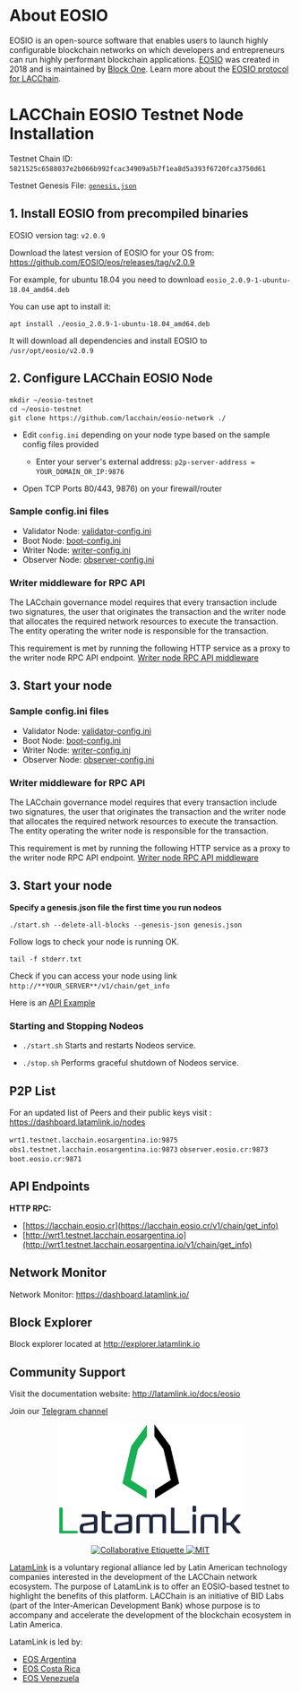 
# About EOSIO 

EOSIO is an open-source software that enables users to launch highly configurable blockchain networks on which developers and entrepreneurs can run highly performant blockchain applications. [EOSIO](https://eos.io/) was created in 2018 and is maintained by [Block One](https://block.one/). Learn more about the [EOSIO protocol for LACChain](https://latamlink.io/docs/eosio). 

# LACChain EOSIO Testnet Node Installation

Testnet Chain ID: `5821525c6588037e2b066b992fcac34909a5b7f1ea8d5a393f6720fca3750d61`

Testnet Genesis File: [`genesis.json`](genesis.json)

## 1. Install EOSIO from precompiled binaries 

EOSIO version tag: `v2.0.9`

Download the latest version of EOSIO for your OS from:  https://github.com/EOSIO/eos/releases/tag/v2.0.9

For example, for ubuntu 18.04 you need to download `eosio_2.0.9-1-ubuntu-18.04_amd64.deb`

You can use apt to install it:  
```
apt install ./eosio_2.0.9-1-ubuntu-18.04_amd64.deb
```
It will download all dependencies and install EOSIO to `/usr/opt/eosio/v2.0.9`


## 2. Configure LACChain EOSIO Node  

```
mkdir ~/eosio-testnet
cd ~/eosio-testnet
git clone https://github.com/lacchain/eosio-network ./
```

- Edit `config.ini` depending on your node type based on the sample config files provided  
  - Enter your server's external address: `p2p-server-address = YOUR_DOMAIN_OR_IP:9876` 

- Open TCP Ports 80/443, 9876) on your firewall/router  

### Sample config.ini files

- Validator Node: [validator-config.ini](./validator-config.ini)
- Boot Node: [boot-config.ini](./boot-config.ini)
- Writer Node: [writer-config.ini](./writer-config.ini)
- Observer Node: [observer-config.ini](./observer-config.ini)

### Writer middleware for RPC API 

The LACchain governance model requires that every transaction include two signatures, the user that originates the transaction and the writer node that allocates the required network resources to execute the transaction. The entity operating the writer node is responsible for the transaction.

This requirement is met by running the following HTTP service as a proxy to the writer node RPC API endpoint. 
[Writer node RPC API middleware](https://github.com/LatamLink/writer-middleware)

## 3. Start your node

### Sample config.ini files

- Validator Node: [validator-config.ini](./validator-config.ini)
- Boot Node: [boot-config.ini](./boot-config.ini)
- Writer Node: [writer-config.ini](./writer-config.ini)
- Observer Node: [observer-config.ini](./observer-config.ini)

### Writer middleware for RPC API 

The LACchain governance model requires that every transaction include two signatures, the user that originates the transaction and the writer node that allocates the required network resources to execute the transaction. The entity operating the writer node is responsible for the transaction.

This requirement is met by running the following HTTP service as a proxy to the writer node RPC API endpoint. 
[Writer node RPC API middleware](https://github.com/LatamLink/writer-middleware)


## 3. Start your node

**Specify a genesis.json file the first time you run nodeos**  

```
./start.sh --delete-all-blocks --genesis-json genesis.json
```  
Follow logs to check your node is running OK. 

```
tail -f stderr.txt
```

Check if you can access your node using link `http://**YOUR_SERVER**/v1/chain/get_info` 

Here is an <a href="https://lacchain.eosio.cr/v1/chain/get_info" target="_blank">API Example</a>  

### Starting and Stopping Nodeos

- `./start.sh` Starts and restarts Nodeos service.

- `./stop.sh` Performs graceful shutdown of Nodeos service.

## P2P List

For an updated list of Peers and their public keys visit : https://dashboard.latamlink.io/nodes 

`wrt1.testnet.lacchain.eosargentina.io:9875`
`obs1.testnet.lacchain.eosargentina.io:9873`
`observer.eosio.cr:9873`
`boot.eosio.cr:9871`

## API Endpoints

**HTTP RPC:** 
- [https://lacchain.eosio.cr](https://lacchain.eosio.cr/v1/chain/get_info)
- [http://wrt1.testnet.lacchain.eosargentina.io](http://wrt1.testnet.lacchain.eosargentina.io/v1/chain/get_info)

## Network Monitor

Network Monitor: https://dashboard.latamlink.io/

## Block Explorer

Block explorer located at http://explorer.latamlink.io

## Community Support
Visit the documentation website:  http://latamlink.io/docs/eosio

Join our <a target="_blank" href="https://t.me/latamlink">Telegram channel</a>

<p align="center">
	<a href="https://latamlink.io">
		<img height="200" src="./latamlink-logo.svg" >
	</a>
</p>

<p align="center">
	<a href="https://git.io/col">
		<img src="https://img.shields.io/badge/%E2%9C%93-collaborative_etiquette-brightgreen.svg" alt="Collaborative Etiquette">
	</a>
	<a href="#">
		<img src="https://img.shields.io/dub/l/vibe-d.svg" alt="MIT">
	</a>
</p>

[LatamLink](https://latamlink.io) is a voluntary regional alliance led by Latin American technology companies interested in the development of the LACChain network ecosystem. The purpose of LatamLink is to offer an EOSIO-based testnet to highlight the benefits of this platform. LACChain is an initiative of BID Labs (part of the Inter-American Development Bank) whose purpose is to accompany and accelerate the development of the blockchain ecosystem in Latin America. 

LatamLink is led by:
- [EOS Argentina](https://www.eosargentina.io/)
- [EOS Costa Rica](https://eoscostarica.io/)
- [EOS Venezuela](https://eosvenezuela.io/)
